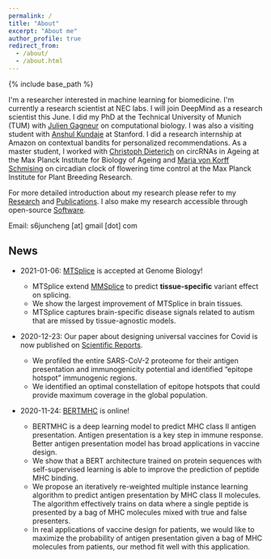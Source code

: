 ```yaml
---
permalink: /
title: "About"
excerpt: "About me"
author_profile: true
redirect_from: 
  - /about/
  - /about.html
---
```


{% include base_path %}

I'm a researcher interested in machine learning for biomedicine. I'm currently a research scientist at NEC labs. I will join DeepMind as a research scientist this June.
I did my PhD at the Technical University of Munich (TUM) with [Julien Gagneur](https://www.in.tum.de/gagneurlab/home/) on computational biology. 
I was also a visiting student with [Anshul Kundaje](https://sites.google.com/site/anshulkundaje/Home) at Stanford. I did a research internship at Amazon on contextual bandits for personalized recommendations.
As a master student, I worked with [Christoph Dieterich](http://dieterichlab.org/) on circRNAs in Ageing at the Max Planck Institute for Biology of Ageing and [Maria von Korff Schmising](https://www.mpipz.mpg.de/von_korff) on circadian clock of flowering time control at the Max Planck Institute for Plant Breeding Research.

For more detailed introduction about my research please refer to my [Research](https://s6juncheng.github.io/research/) and [Publications](https://s6juncheng.github.io/publications/).
I also make my research accessible through open-source [Software](https://s6juncheng.github.io/software/).

Email: s6juncheng [at] gmail [dot] com

## News

* 2021-01-06: [MTSplice](https://www.biorxiv.org/content/10.1101/2020.06.07.138453v1) is accepted at Genome Biology!
    - MTSplice extend [MMSplice](https://genomebiology.biomedcentral.com/articles/10.1186/s13059-019-1653-z) to predict **tissue-specific** variant effect on splicing.
    - We show the largest improvement of MTSplice in brain tissues.
    - MTSplice captures brain-specific disease signals related to autism that are missed by tissue-agnostic models.

* 2020-12-23: Our paper about designing universal vaccines for Covid is now published on [Scientific Reports](https://www.nature.com/articles/s41598-020-78758-5).  
    - We profiled the entire SARS-CoV-2 proteome for their antigen presentation and immunogenicity potential and identified “epitope hotspot” immunogenic regions.
    - We identified an optimal constellation of epitope hotspots that could provide maximum coverage in the global population.
    
* 2020-11-24: [BERTMHC](https://www.biorxiv.org/content/10.1101/2020.11.24.396101v1) is online!
    - BERTMHC is a deep learning model to predict MHC class II antigen presentation. Antigen presentation is a key step in immune response. 
    Better antigen presentation model has broad applications in vaccine design. 
    - We show that a BERT architecture trained on protein sequences with self-supervised learning is able to improve the prediction of peptide MHC binding.
    - We propose an iteratively re-weighted multiple instance learning algorithm to predict antigen presentation by MHC class II molecules. 
    The algorithm effectively trains on data where a single peptide is presented by a bag of MHC molecules mixed with true and false presenters.
    - In real applications of vaccine design for patients, we would like to maximize the probability of antigen presentation given a bag of MHC molecules from patients, 
    our method fit well with this application.
    